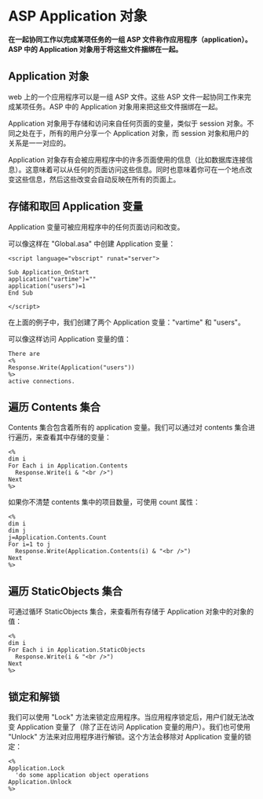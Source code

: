 # ASP Application 对象

**在一起协同工作以完成某项任务的一组 ASP 文件称作应用程序（application）。ASP 中的 Application 对象用于将这些文件捆绑在一起。**

## Application 对象

web 上的一个应用程序可以是一组 ASP 文件。这些 ASP 文件一起协同工作来完成某项任务。ASP 中的 Application 对象用来把这些文件捆绑在一起。

Application 对象用于存储和访问来自任何页面的变量，类似于 session 对象。不同之处在于，所有的用户分享一个 Application 对象，而 session 对象和用户的关系是一一对应的。

Application 对象存有会被应用程序中的许多页面使用的信息（比如数据库连接信息）。这意味着可以从任何的页面访问这些信息。同时也意味着你可在一个地点改变这些信息，然后这些改变会自动反映在所有的页面上。

## 存储和取回 Application 变量

Application 变量可被应用程序中的任何页面访问和改变。

可以像这样在 "Global.asa" 中创建 Application 变量：

```
<script language="vbscript" runat="server">

Sub Application_OnStart
application("vartime")=""
application("users")=1
End Sub

</script>

```

在上面的例子中，我们创建了两个 Application 变量："vartime" 和 "users"。

可以像这样访问 Application 变量的值：

```
There are 
<%
Response.Write(Application("users"))
%> 
active connections.

```

## 遍历 Contents 集合

Contents 集合包含着所有的 application 变量。我们可以通过对 contents 集合进行遍历，来查看其中存储的变量：

```
<%
dim i
For Each i in Application.Contents
  Response.Write(i & "<br />")
Next
%>

```

如果你不清楚 contents 集中的项目数量，可使用 count 属性：

```
<%
dim i
dim j
j=Application.Contents.Count
For i=1 to j
  Response.Write(Application.Contents(i) & "<br />")
Next
%>

```

## 遍历 StaticObjects 集合

可通过循环 StaticObjects 集合，来查看所有存储于 Application 对象中的对象的值：

```
<%
dim i
For Each i in Application.StaticObjects
  Response.Write(i & "<br />")
Next
%>

```

## 锁定和解锁

我们可以使用 "Lock" 方法来锁定应用程序。当应用程序锁定后，用户们就无法改变 Application 变量了（除了正在访问 Application 变量的用户）。我们也可使用 "Unlock" 方法来对应用程序进行解锁。这个方法会移除对 Application 变量的锁定：

```
<%
Application.Lock
  'do some application object operations
Application.Unlock
%>

```

